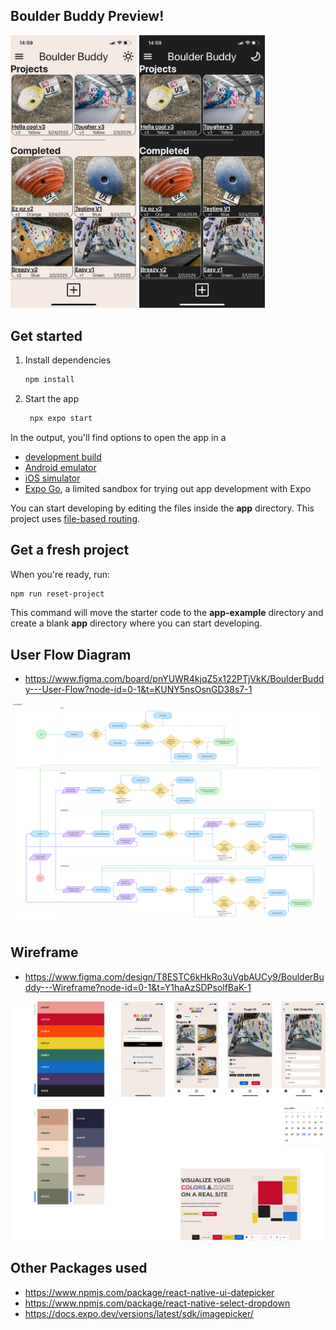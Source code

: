 ## Boulder Buddy Preview!

<p>
   <img src="./readMeImages/lightPreview.png" width="40%" height="40%">
   <img src="./readMeImages/darkPreview.png" width="40%" height="40%">
</p>

## Get started

1. Install dependencies

   ```bash
   npm install
   ```

2. Start the app

   ```bash
    npx expo start
   ```

In the output, you'll find options to open the app in a

- [development build](https://docs.expo.dev/develop/development-builds/introduction/)
- [Android emulator](https://docs.expo.dev/workflow/android-studio-emulator/)
- [iOS simulator](https://docs.expo.dev/workflow/ios-simulator/)
- [Expo Go](https://expo.dev/go), a limited sandbox for trying out app development with Expo

You can start developing by editing the files inside the **app** directory. This project uses [file-based routing](https://docs.expo.dev/router/introduction).

## Get a fresh project

When you're ready, run:

```bash
npm run reset-project
```

This command will move the starter code to the **app-example** directory and create a blank **app** directory where you can start developing.

## User Flow Diagram

- https://www.figma.com/board/pnYUWR4kjqZ5x122PTjVkK/BoulderBuddy---User-Flow?node-id=0-1&t=KUNY5nsOsnGD38s7-1

![User Flow Diagram](./readMeImages/userFlowDiagram.png)

## Wireframe

- https://www.figma.com/design/T8ESTC6kHkRo3uVgbAUCy9/BoulderBuddy---Wireframe?node-id=0-1&t=Y1haAzSDPsolfBaK-1

![Wireframe](./readMeImages/wireframe.png)

## Other Packages used

- https://www.npmjs.com/package/react-native-ui-datepicker
- https://www.npmjs.com/package/react-native-select-dropdown
- https://docs.expo.dev/versions/latest/sdk/imagepicker/
